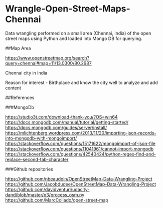 # Wrangle-Open-Street-Maps-Chennai
Data wrangling performed on a small area (Chennai, India) of the open street maps using Python and loaded into Mongo DB for querying. 

##Map Area

https://www.openstreetmap.org/search?query=chennai#map=11/13.0300/80.2987

Chennai city in India

Reason for interest - Birthplace and know the city well to analyze and add content 


##References

###MongoDb

https://studio3t.com/download-thank-you/?OS=win64
https://docs.mongodb.com/manual/tutorial/getting-started/
https://docs.mongodb.com/guides/server/install/
https://mlichtenberg.wordpress.com/2013/11/20/importing-json-records-into-mongodb-with-mongoimport/
https://stackoverflow.com/questions/15171622/mongoimport-of-json-file
https://stackoverflow.com/questions/11041961/cannot-import-mongodb
https://stackoverflow.com/questions/42540424/python-regex-find-and-replace-second-tab-character

###Github repositories

https://github.com/nbeaudoin/OpenStreetMap-Data-Wrangling-Project
https://github.com/Jacobdudee/OpenStreetMap-Data-Wrangling-Project
https://github.com/davidventuri/udacity-dand/blob/master/p3/process_osm.py
https://github.com/MarcCollado/open-street-map

